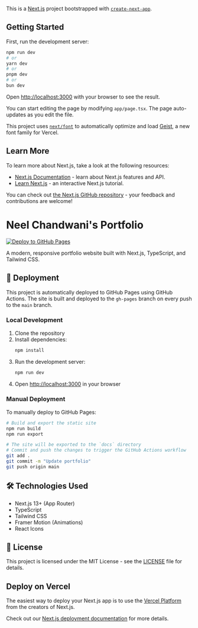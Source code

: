 This is a [Next.js](https://nextjs.org) project bootstrapped with [`create-next-app`](https://nextjs.org/docs/app/api-reference/cli/create-next-app).

## Getting Started

First, run the development server:

```bash
npm run dev
# or
yarn dev
# or
pnpm dev
# or
bun dev
```

Open [http://localhost:3000](http://localhost:3000) with your browser to see the result.

You can start editing the page by modifying `app/page.tsx`. The page auto-updates as you edit the file.

This project uses [`next/font`](https://nextjs.org/docs/app/building-your-application/optimizing/fonts) to automatically optimize and load [Geist](https://vercel.com/font), a new font family for Vercel.

## Learn More

To learn more about Next.js, take a look at the following resources:

- [Next.js Documentation](https://nextjs.org/docs) - learn about Next.js features and API.
- [Learn Next.js](https://nextjs.org/learn) - an interactive Next.js tutorial.

You can check out [the Next.js GitHub repository](https://github.com/vercel/next.js) - your feedback and contributions are welcome!

# Neel Chandwani's Portfolio

[![Deploy to GitHub Pages](https://github.com/NeelChandwani1/NeelChandwani1.github.io/actions/workflows/deploy.yml/badge.svg)](https://github.com/NeelChandwani1/NeelChandwani1.github.io/actions/workflows/deploy.yml)

A modern, responsive portfolio website built with Next.js, TypeScript, and Tailwind CSS.

## 🚀 Deployment

This project is automatically deployed to GitHub Pages using GitHub Actions. The site is built and deployed to the `gh-pages` branch on every push to the `main` branch.

### Local Development

1. Clone the repository
2. Install dependencies:
   ```bash
   npm install
   ```
3. Run the development server:
   ```bash
   npm run dev
   ```
4. Open [http://localhost:3000](http://localhost:3000) in your browser

### Manual Deployment

To manually deploy to GitHub Pages:

```bash
# Build and export the static site
npm run build
npm run export

# The site will be exported to the `docs` directory
# Commit and push the changes to trigger the GitHub Actions workflow
git add .
git commit -m "Update portfolio"
git push origin main
```

## 🛠 Technologies Used

- Next.js 13+ (App Router)
- TypeScript
- Tailwind CSS
- Framer Motion (Animations)
- React Icons

## 📄 License

This project is licensed under the MIT License - see the [LICENSE](LICENSE) file for details.

## Deploy on Vercel

The easiest way to deploy your Next.js app is to use the [Vercel Platform](https://vercel.com/new?utm_medium=default-template&filter=next.js&utm_source=create-next-app&utm_campaign=create-next-app-readme) from the creators of Next.js.

Check out our [Next.js deployment documentation](https://nextjs.org/docs/app/building-your-application/deploying) for more details.
